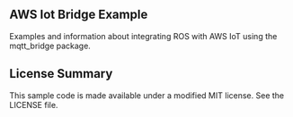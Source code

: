 ## AWS Iot Bridge Example

Examples and information about integrating ROS with AWS IoT using the mqtt_bridge package.

## License Summary

This sample code is made available under a modified MIT license. See the LICENSE file.
